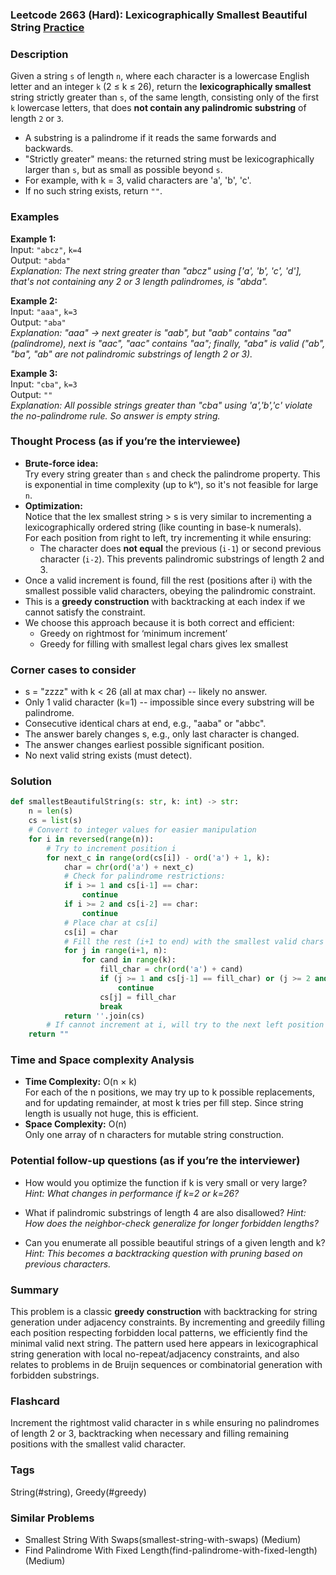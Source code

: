 ### Leetcode 2663 (Hard): Lexicographically Smallest Beautiful String [Practice](https://leetcode.com/problems/lexicographically-smallest-beautiful-string)

### Description  
Given a string `s` of length `n`, where each character is a lowercase English letter and an integer `k` (2 ≤ k ≤ 26), return the **lexicographically smallest** string strictly greater than `s`, of the same length, consisting only of the first `k` lowercase letters, that does **not contain any palindromic substring** of length `2` or `3`.

- A substring is a palindrome if it reads the same forwards and backwards.
- "Strictly greater" means: the returned string must be lexicographically larger than `s`, but as small as possible beyond `s`.
- For example, with k = 3, valid characters are 'a', 'b', 'c'.
- If no such string exists, return `""`.

### Examples  

**Example 1:**  
Input: `"abcz"`, `k=4`  
Output: `"abda"`  
*Explanation: The next string greater than "abcz" using ['a', 'b', 'c', 'd'], that's not containing any 2 or 3 length palindromes, is "abda".*

**Example 2:**  
Input: `"aaa"`, `k=3`  
Output: `"aba"`  
*Explanation: "aaa" → next greater is "aab", but "aab" contains "aa" (palindrome), next is "aac", "aac" contains "aa"; finally, "aba" is valid ("ab", "ba", "ab" are not palindromic substrings of length 2 or 3).*

**Example 3:**  
Input: `"cba"`, `k=3`  
Output: `""`  
*Explanation: All possible strings greater than "cba" using 'a','b','c' violate the no-palindrome rule. So answer is empty string.*

### Thought Process (as if you’re the interviewee)  
- **Brute-force idea:**  
  Try every string greater than `s` and check the palindrome property. This is exponential in time complexity (up to kⁿ), so it's not feasible for large `n`.
- **Optimization:**  
  Notice that the lex smallest string > s is very similar to incrementing a lexicographically ordered string (like counting in base-k numerals).  
  For each position from right to left, try incrementing it while ensuring:
  - The character does **not equal** the previous (`i-1`) or second previous character (`i-2`). This prevents palindromic substrings of length 2 and 3.
- Once a valid increment is found, fill the rest (positions after i) with the smallest possible valid characters, obeying the palindromic constraint.
- This is a **greedy construction** with backtracking at each index if we cannot satisfy the constraint.
- We choose this approach because it is both correct and efficient:  
  - Greedy on rightmost for ‘minimum increment’
  - Greedy for filling with smallest legal chars gives lex smallest

### Corner cases to consider  
- s = "zzzz" with k < 26 (all at max char) -- likely no answer.
- Only 1 valid character (k=1) -- impossible since every substring will be palindrome.
- Consecutive identical chars at end, e.g., "aaba" or "abbc".
- The answer barely changes s, e.g., only last character is changed.
- The answer changes earliest possible significant position.
- No next valid string exists (must detect).

### Solution

```python
def smallestBeautifulString(s: str, k: int) -> str:
    n = len(s)
    cs = list(s)
    # Convert to integer values for easier manipulation
    for i in reversed(range(n)):
        # Try to increment position i
        for next_c in range(ord(cs[i]) - ord('a') + 1, k):
            char = chr(ord('a') + next_c)
            # Check for palindrome restrictions:
            if i >= 1 and cs[i-1] == char:
                continue
            if i >= 2 and cs[i-2] == char:
                continue
            # Place char at cs[i]
            cs[i] = char
            # Fill the rest (i+1 to end) with the smallest valid chars
            for j in range(i+1, n):
                for cand in range(k):
                    fill_char = chr(ord('a') + cand)
                    if (j >= 1 and cs[j-1] == fill_char) or (j >= 2 and cs[j-2] == fill_char):
                        continue
                    cs[j] = fill_char
                    break
            return ''.join(cs)
        # If cannot increment at i, will try to the next left position
    return ""
```

### Time and Space complexity Analysis  

- **Time Complexity:** O(n × k)  
  For each of the n positions, we may try up to k possible replacements, and for updating remainder, at most k tries per fill step. Since string length is usually not huge, this is efficient.
- **Space Complexity:** O(n)  
  Only one array of n characters for mutable string construction.

### Potential follow-up questions (as if you’re the interviewer)  

- How would you optimize the function if k is very small or very large?
  *Hint: What changes in performance if k=2 or k=26?*

- What if palindromic substrings of length 4 are also disallowed?
  *Hint: How does the neighbor-check generalize for longer forbidden lengths?*

- Can you enumerate all possible beautiful strings of a given length and k?
  *Hint: This becomes a backtracking question with pruning based on previous characters.*

### Summary
This problem is a classic **greedy construction** with backtracking for string generation under adjacency constraints. By incrementing and greedily filling each position respecting forbidden local patterns, we efficiently find the minimal valid next string. The pattern used here appears in lexicographical string generation with local no-repeat/adjacency constraints, and also relates to problems in de Bruijn sequences or combinatorial generation with forbidden substrings.


### Flashcard
Increment the rightmost valid character in s while ensuring no palindromes of length 2 or 3, backtracking when necessary and filling remaining positions with the smallest valid character.

### Tags
String(#string), Greedy(#greedy)

### Similar Problems
- Smallest String With Swaps(smallest-string-with-swaps) (Medium)
- Find Palindrome With Fixed Length(find-palindrome-with-fixed-length) (Medium)